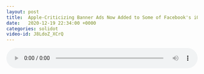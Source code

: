 ```yaml
---
layout: post
title:  Apple-Criticizing Banner Ads Now Added to Some of Facebook's iOS Apps
date:   2020-12-19 22:34:00 +0000
categories: solidot
video-id: J8LdoZ_XCrQ
---
```


<audio src="/assets/5365f077eb153cc8ac8355af459ca620.mp3" style="width: 100%;" controls></audio>

